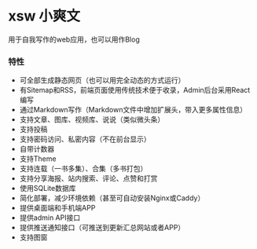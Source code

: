 # xsw 小爽文
用于自我写作的web应用，也可以用作Blog

### 特性
* 可全部生成静态网页（也可以用完全动态的方式运行）
* 有Sitemap和RSS，前端页面使用传统技术便于收录，Admin后台采用React编写
* 通过Markdown写作（Markdown文件中增加扩展头，带入更多属性信息）
* 支持文章、图库、视频库、说说（类似微头条）
* 支持投稿
* 支持密码访问、私密内容（不在前台显示）
* 自带计数器
* 支持Theme
* 支持连载（一书多集）、合集（多书打包）
* 支持分享海报、站内搜索、评论、点赞和打赏
* 使用SQLite数据库
* 简化部署，减少环境依赖（甚至可自动安装Nginx或Caddy）
* 提供桌面端和手机端APP
* 提供admin API接口
* 提供推送通知接口（可推送到更新汇总网站或者APP）
* 支持图窗